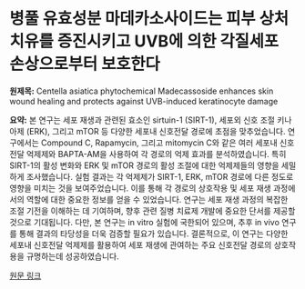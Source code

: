 # 병풀 유효성분 마데카소사이드는 피부 상처 치유를 증진시키고 UVB에 의한 각질세포 손상으로부터 보호한다

**원제목:** Centella asiatica phytochemical Madecassoside enhances skin wound healing and protects against UVB-induced keratinocyte damage

**요약:** 본 연구는 세포 재생과 관련된 효소인 sirtuin-1 (SIRT-1), 세포외 신호 조절 키나아제 (ERK), 그리고 mTOR 등 다양한 세포내 신호전달 경로에 초점을 맞추었습니다.  연구에서는 Compound C, Rapamycin, 그리고 mitomycin C와 같은 여러 세포내 신호전달 억제제와 BAPTA-AM을 사용하여  각 경로의 억제 효과를 분석하였습니다.  특히 SIRT-1의 활성 변화와  ERK 및 mTOR 경로의 활성 조절에 대한  억제제들의 영향을  세밀하게 조사했습니다.  실험 결과는 각 억제제가  SIRT-1, ERK, mTOR 경로에  다른 정도로 영향을 미치는 것을 보여주었습니다.  이를 통해 각 경로의 상호작용 및 세포 재생 과정에서의 역할에 대한  중요한 정보를 얻을 수 있었습니다.  연구는  세포 재생 과정의  복잡한 조절 기전을 이해하는 데 기여하며,  향후  관련 질병 치료제 개발에  중요한 단서를 제공할 것으로 기대됩니다.  다만,  본 연구는  in vitro 실험에 국한되어 있으며,  추후 in vivo 연구를 통해 결과의  타당성을  더욱 검증할 필요가 있습니다.  결론적으로, 이 연구는 다양한 세포내 신호전달 억제제를 활용하여 세포 재생에 관여하는 주요 신호전달 경로의 상호작용을 규명하는데 성공하였습니다.

[원문 링크](https://www.tandfonline.com/doi/abs/10.1080/21688370.2025.2532229)
